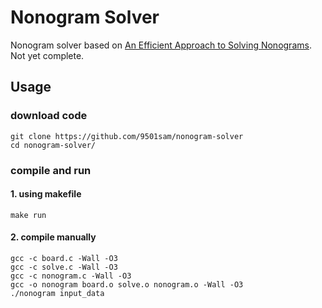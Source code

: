 # Nonogram Solver
Nonogram solver based on [An Efficient Approach to Solving Nonograms](https://ieeexplore.ieee.org/document/6476646).
Not yet complete.

## Usage
### download code
```
git clone https://github.com/9501sam/nonogram-solver
cd nonogram-solver/
```

### compile and run
#### 1. using makefile
```
make run
```
#### 2. compile manually
```
gcc -c board.c -Wall -O3
gcc -c solve.c -Wall -O3
gcc -c nonogram.c -Wall -O3
gcc -o nonogram board.o solve.o nonogram.o -Wall -O3
./nonogram input_data
```
